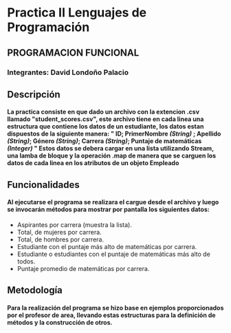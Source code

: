# Practica II Lenguajes de Programación
## PROGRAMACION FUNCIONAL
### Integrantes: David Londoño Palacio

## Descripción
#### La practica consiste en que dado un archivo con la extencion .csv llamado "student_scores.csv", este archivo tiene en cada linea una estructura que contiene los datos de un estudiante, los datos estan dispuestos de la siguiente manera: " ID; PrimerNombre *(String)* ; Apellido *(String)*; Género *(String)*; Carrera *(String)*; Puntaje de matemáticas *(Integer)* "  Estos datos se debera cargar en una lista utilizando Stream, una lamba de bloque y la operación .map de manera que se carguen los datos de cada linea en los atributos de un objeto Empleado

## Funcionalidades
#### Al ejecutarse el programa se realizara el cargue desde el archivo y luego se invocarán métodos para mostrar por pantalla los siguientes datos:
* Aspirantes por carrera (muestra la lista).
* Total, de mujeres por carrera.
* Total, de hombres por carrera.
* Estudiante con el puntaje más alto de matemáticas por carrera.
* Estudiante o estudiantes con el puntaje de matemáticas más alto de todos.
* Puntaje promedio de matemáticas por carrera.

## Metodología
#### Para la realización del programa se hizo base en ejemplos proporcionados por el profesor de area, llevando estas estructuras para la definición de métodos y la construcción de otros.
